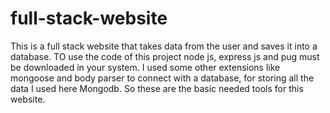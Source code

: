 # full-stack-website
This is a full stack website that takes data from the user and saves it into a database.
TO use the code of this project node js, express js and pug must be downloaded in your system. I used some other extensions like mongoose and body parser to connect with
a database, for storing all the data I used here Mongodb. So these are the basic needed tools for this website.
